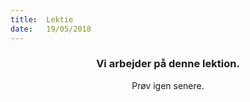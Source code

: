 ```yaml
---
title:  Lektie
date:   19/05/2018
---
```


### <center>Vi arbejder på denne lektion.</center>
<center>Prøv igen senere.</center>